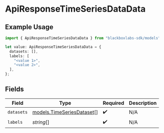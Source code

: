 # ApiResponseTimeSeriesDataData

## Example Usage

```typescript
import { ApiResponseTimeSeriesDataData } from "blackboxlabs-sdk/models";

let value: ApiResponseTimeSeriesDataData = {
  datasets: [],
  labels: [
    "<value 1>",
    "<value 2>",
  ],
};
```

## Fields

| Field                                                        | Type                                                         | Required                                                     | Description                                                  |
| ------------------------------------------------------------ | ------------------------------------------------------------ | ------------------------------------------------------------ | ------------------------------------------------------------ |
| `datasets`                                                   | [models.TimeSeriesDataset](../models/timeseriesdataset.md)[] | :heavy_check_mark:                                           | N/A                                                          |
| `labels`                                                     | *string*[]                                                   | :heavy_check_mark:                                           | N/A                                                          |